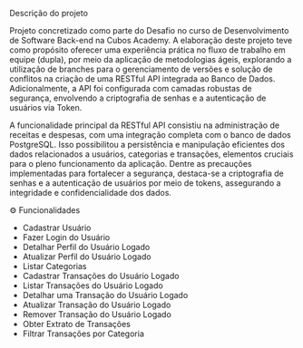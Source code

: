 
Descrição do projeto

Projeto concretizado como parte do Desafio no curso de Desenvolvimento de Software Back-end na Cubos Academy. A elaboração deste projeto teve como propósito oferecer uma experiência prática no fluxo de trabalho em equipe (dupla), por meio da aplicação de metodologias ágeis, explorando a utilização de branches para o gerenciamento de versões e solução de conflitos na criação de uma RESTful API integrada ao Banco de Dados. Adicionalmente, a API foi configurada com camadas robustas de segurança, envolvendo a criptografia de senhas e a autenticação de usuários via Token.

A funcionalidade principal da RESTful API consistiu na administração de receitas e despesas, com uma integração completa com o banco de dados PostgreSQL. Isso possibilitou a persistência e manipulação eficientes dos dados relacionados a usuários, categorias e transações, elementos cruciais para o pleno funcionamento da aplicação. Dentre as precauções implementadas para fortalecer a segurança, destaca-se a criptografia de senhas e a autenticação de usuários por meio de tokens, assegurando a integridade e confidencialidade dos dados.

⚙ Funcionalidades

- Cadastrar Usuário
- Fazer Login do Usuário
- Detalhar Perfil do Usuário Logado
- Atualizar Perfil do Usuário Logado
- Listar Categorias
- Cadastrar Transações do Usuário Logado
- Listar Transações do Usuário Logado
- Detalhar uma Transação do Usuário Logado
- Atualizar Transação do Usuário Logado
- Remover Transação do Usuário Logado
- Obter Extrato de Transações
- Filtrar Transações por Categoria